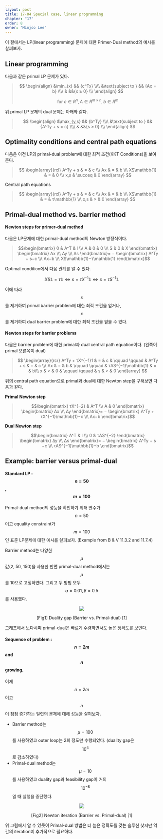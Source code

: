 ```yaml
---
layout: post
title: 17-04 Special case, linear programming
chapter: "17"
order: 8
owner: "Minjoo Lee"
---
```

이 절에서는 LP(linear programming) 문제에 대한 Primer-Dual method의 예시를 살펴보자.

## Linear programming
다음과 같은 primal LP 문제가 있다.
>$$
>\begin{align}
>    &\min_{x} && {c^Tx} \\\\
>    &\text{subject to } && {Ax = b} \\\\
>    & &&{x ≥ 0} \\\
>\end{align}
>$$
>
> $$\text{for } c ∈R^n, A ∈R^{m×n}, b ∈R^m$$


위 primal LP 문제의 dual 문제는 아래와 같다.
>$$
>\begin{align}
>    &\max_{y,s}  && {b^Ty} \\\\
>    &\text{subject to } && {A^Ty + s = c} \\\\
>    & &&{s ≥ 0} \\\
>\end{align}
>$$


## Optimality conditions and central path equations
다음은 이전 LP의 primal-dual problem에 대한 최적 조건(KKT Conditions)을 보여준다.
> $$
> \begin{array}{rcl}
> A^Ty + s & = & c \\\
> Ax & = & b \\\
> XS\mathbb{1} & = & 0 \\\
> x,s  & \succeq & 0
> \end{array}
> $$


Central path equations
> $$
> \begin{array}{rcl}
> A^Ty + s & = & c \\\
> Ax & = & b \\\
> XS\mathbb{1} & = & τ\mathbb{1} \\\
> x,s  & > & 0
> \end{array}
> $$


## Primal-dual method vs. barrier method
#### Newton steps for primer-dual method
다음은 LP문제에 대한 primal-dual method의 Newton 방정식이다.

> $$\begin{bmatrix}
0 & A^T & I \\\
A & 0 & 0 \\\
S & 0 & X 
\end{bmatrix}
\begin{bmatrix}
∆x \\\
∆y \\\
∆s 
\end{bmatrix}= −
\begin{bmatrix}
A^Ty + s−c \\\
Ax−b \\\
XS\mathbb{1}−τ\mathbb{1} 
\end{bmatrix}$$

Optimal condition에서 다음 관계를 알 수 있다.

$$XS\mathbb{1} = \tau \mathbb{1} \iff s = \tau X^{−1}\mathbb{1} \iff x = \tau S^{−1}\mathbb{1}$$

이에 따라 $$s$$를 제거하여 primal barrier problem에 대한 최적 조건을 얻거나, $$x$$를 제거하여 dual barrier problem에 대한 최적 조건을 얻을 수 있다.

#### Newton steps for barrier problems
다음은 barrier problem에 대한 primal과 dual central path equation이다. (왼쪽이 primal 오른쪽이 dual)
> $$
> \begin{array}{rcr}
> A^Ty + τX^{−1}1 & = & c & \qquad \qquad & A^Ty + s & = & c \\\
> Ax & = & b & \qquad \qquad & τAS^{−1}\mathbb{1} & = & b\\\
> x & > & 0 & \qquad \qquad & s & > & 0
> \end{array}
> $$
> 

위의 central path equation으로 primal과 dual에 대한 Newton step을 구해보면 다음과 같다.

**Primal Newton step**
> $$\begin{bmatrix}
τX^{−2} & A^T \\\
A & 0
\end{bmatrix}
\begin{bmatrix}
∆x \\\
∆y
\end{bmatrix}= −
\begin{bmatrix}
A^Ty + τX^{−1}\mathbb{1}−c \\\
Ax−b 
\end{bmatrix}$$ 

**Dual Newton step**
> $$\begin{bmatrix}
A^T & I \\\
0 & τAS^{−2}
\end{bmatrix}
\begin{bmatrix}
∆y \\\
∆s
\end{bmatrix}= −
\begin{bmatrix}
A^Ty + s −c \\\
τAS^{−1}\mathbb{1}−b
\end{bmatrix}$$ 


## Example: barrier versus primal-dual
#### Standard LP : $$n = 50$$, $$m = 100$$
Primal-dual method의 성능을 확인하기 위해 변수가 $$n = 50$$이고 equality constraint가 $$m = 100$$인 표준 LP문제에 대한 예시를 살펴보자. (Example from B & V 11.3.2 and 11.7.4)

Barrier method는 다양한  $$\mu$$값(2, 50, 150)을 사용한 반면 primal-dual method에서는 $$\mu$$를 10으로 고정하였다.
그리고 두 방법 모두 $$\alpha = 0.01, \beta = 0.5$$를 사용했다.


<figure class="image" style="align: center;">
<p align="center">
  <img src="{{ site.baseurl }}/img/chapter_img/chapter17/barrier_vs_primal_dual.png">
  <figcaption style="text-align: center;">[Fig1] Duality gap (Barrier vs. Primal-dual) [1]</figcaption>
</p>
</figure>

그래프에서 보다시피 primal-dual은 빠르게 수렴하면서도 높은 정확도를 보인다.

#### Sequence of problem : $$n = 2m$$ and $$n$$ growing. 
이제 $$n = 2m$$이고 $$n$$이 점점 증가하는 일련의 문제에 대해 성능을 살펴보자.

* Barrier method는 $$\mu = 100$$를 사용하였고 outer loop는 2회 정도만 수행되었다. (duality gap은 $$10^4$$로 감소하였다) 
* Primal-dual method는 $$\mu = 10$$를 사용하였고 duality gap과 feasibility gap이 거의 $$10^{−8}$$일 때 실행을 중단했다.

<figure class="image" style="align: center;">
<p align="center">
  <img src="{{ site.baseurl }}/img/chapter_img/chapter17/barrier_vs_primal_dual2.png">
  <figcaption style="text-align: center;">[Fig2] Newton iteration (Barrier vs. Primal-dual) [1]</figcaption>
</p>
</figure>

위 그림에서 알 수 있듯이 Primal-dual 방법은 더 높은 정확도를 갖는 솔루션 찾지만 약간의 iteration이 추가적으로 필요하다.








